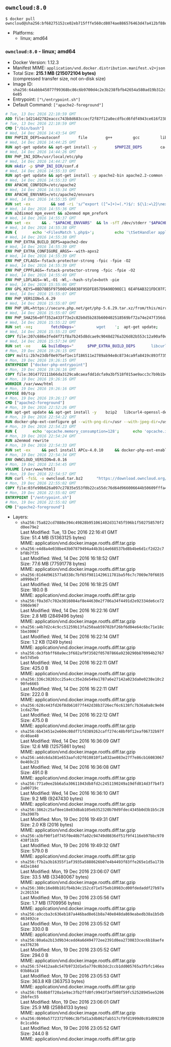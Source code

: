 ## `owncloud:8.0`

```console
$ docker pull owncloud@sha256:bf68275152ce02eb715fffe560cd8074ae886576463d47a412bf88ee7a385a68
```

-	Platforms:
	-	linux; amd64

### `owncloud:8.0` - linux; amd64

-	Docker Version: 1.12.3
-	Manifest MIME: `application/vnd.docker.distribution.manifest.v2+json`
-	Total Size: **215.1 MB (215072104 bytes)**  
	(compressed transfer size, not on-disk size)
-	Image ID: `sha256:64abbb45077f99368bc86c6b9700d4c2e3b238fbfb42654a580ad19b312c6e85`
-	Entrypoint: `["\/entrypoint.sh"]`
-	Default Command: `["apache2-foreground"]`

```dockerfile
# Tue, 13 Dec 2016 22:10:59 GMT
ADD file:1d214d2782eaccc743b8d683ccecf2f87f12a0ecdfbcd6fdf4943ce616f23870 in / 
# Tue, 13 Dec 2016 22:10:59 GMT
CMD ["/bin/bash"]
# Wed, 14 Dec 2016 14:43:54 GMT
ENV PHPIZE_DEPS=autoconf 		file 		g++ 		gcc 		libc-dev 		make 		pkg-config 		re2c
# Wed, 14 Dec 2016 14:44:25 GMT
RUN apt-get update && apt-get install -y 		$PHPIZE_DEPS 		ca-certificates 		curl 		libedit2 		libsqlite3-0 		libxml2 		xz-utils 	--no-install-recommends && rm -r /var/lib/apt/lists/*
# Wed, 14 Dec 2016 14:44:26 GMT
ENV PHP_INI_DIR=/usr/local/etc/php
# Wed, 14 Dec 2016 14:44:27 GMT
RUN mkdir -p $PHP_INI_DIR/conf.d
# Wed, 14 Dec 2016 14:55:33 GMT
RUN apt-get update && apt-get install -y apache2-bin apache2.2-common --no-install-recommends && rm -rf /var/lib/apt/lists/*
# Wed, 14 Dec 2016 14:55:33 GMT
ENV APACHE_CONFDIR=/etc/apache2
# Wed, 14 Dec 2016 14:55:34 GMT
ENV APACHE_ENVVARS=/etc/apache2/envvars
# Wed, 14 Dec 2016 14:55:35 GMT
RUN set -ex 		&& sed -ri 's/^export ([^=]+)=(.*)$/: ${\1:=\2}\nexport \1/' "$APACHE_ENVVARS" 		&& . "$APACHE_ENVVARS" 	&& for dir in 		"$APACHE_LOCK_DIR" 		"$APACHE_RUN_DIR" 		"$APACHE_LOG_DIR" 		/var/www/html 	; do 		rm -rvf "$dir" 		&& mkdir -p "$dir" 		&& chown -R "$APACHE_RUN_USER:$APACHE_RUN_GROUP" "$dir"; 	done
# Wed, 14 Dec 2016 14:55:36 GMT
RUN a2dismod mpm_event && a2enmod mpm_prefork
# Wed, 14 Dec 2016 14:55:37 GMT
RUN set -ex 	&& . "$APACHE_ENVVARS" 	&& ln -sfT /dev/stderr "$APACHE_LOG_DIR/error.log" 	&& ln -sfT /dev/stdout "$APACHE_LOG_DIR/access.log" 	&& ln -sfT /dev/stdout "$APACHE_LOG_DIR/other_vhosts_access.log"
# Wed, 14 Dec 2016 14:55:38 GMT
RUN { 		echo '<FilesMatch \.php$>'; 		echo '\tSetHandler application/x-httpd-php'; 		echo '</FilesMatch>'; 		echo; 		echo 'DirectoryIndex disabled'; 		echo 'DirectoryIndex index.php index.html'; 		echo; 		echo '<Directory /var/www/>'; 		echo '\tOptions -Indexes'; 		echo '\tAllowOverride All'; 		echo '</Directory>'; 	} | tee "$APACHE_CONFDIR/conf-available/docker-php.conf" 	&& a2enconf docker-php
# Wed, 14 Dec 2016 14:55:38 GMT
ENV PHP_EXTRA_BUILD_DEPS=apache2-dev
# Wed, 14 Dec 2016 14:55:39 GMT
ENV PHP_EXTRA_CONFIGURE_ARGS=--with-apxs2
# Wed, 14 Dec 2016 14:55:39 GMT
ENV PHP_CFLAGS=-fstack-protector-strong -fpic -fpie -O2
# Wed, 14 Dec 2016 14:55:39 GMT
ENV PHP_CPPFLAGS=-fstack-protector-strong -fpic -fpie -O2
# Wed, 14 Dec 2016 14:55:40 GMT
ENV PHP_LDFLAGS=-Wl,-O1 -Wl,--hash-style=both -pie
# Wed, 14 Dec 2016 15:55:06 GMT
ENV GPG_KEYS=0BD78B5F97500D450838F95DFE857D9A90D90EC1 6E4F6AB321FDC07F2C332E3AC2BF0BC433CFC8B3
# Wed, 14 Dec 2016 15:55:07 GMT
ENV PHP_VERSION=5.6.29
# Wed, 14 Dec 2016 15:55:07 GMT
ENV PHP_URL=https://secure.php.net/get/php-5.6.29.tar.xz/from/this/mirror PHP_ASC_URL=https://secure.php.net/get/php-5.6.29.tar.xz.asc/from/this/mirror
# Wed, 14 Dec 2016 15:55:07 GMT
ENV PHP_SHA256=0ff352a433f73e2c82b0d5b283b600402518569bf72a74e247f356dacbf322a7 PHP_MD5=190bf5b52d1fc68d5500a8cdc7e33164
# Wed, 14 Dec 2016 15:55:22 GMT
RUN set -xe; 		fetchDeps=' 		wget 	'; 	apt-get update; 	apt-get install -y --no-install-recommends $fetchDeps; 	rm -rf /var/lib/apt/lists/*; 		mkdir -p /usr/src; 	cd /usr/src; 		wget -O php.tar.xz "$PHP_URL"; 		if [ -n "$PHP_SHA256" ]; then 		echo "$PHP_SHA256 *php.tar.xz" | sha256sum -c -; 	fi; 	if [ -n "$PHP_MD5" ]; then 		echo "$PHP_MD5 *php.tar.xz" | md5sum -c -; 	fi; 		if [ -n "$PHP_ASC_URL" ]; then 		wget -O php.tar.xz.asc "$PHP_ASC_URL"; 		export GNUPGHOME="$(mktemp -d)"; 		for key in $GPG_KEYS; do 			gpg --keyserver ha.pool.sks-keyservers.net --recv-keys "$key"; 		done; 		gpg --batch --verify php.tar.xz.asc php.tar.xz; 		rm -r "$GNUPGHOME"; 	fi; 		apt-get purge -y --auto-remove $fetchDeps
# Wed, 14 Dec 2016 15:55:23 GMT
COPY file:207c686e3fed4f71f8a7b245d8dcae9c9048d276a326d82b553c12a90af0c0ca in /usr/local/bin/ 
# Wed, 14 Dec 2016 15:57:34 GMT
RUN set -xe 	&& buildDeps=" 		$PHP_EXTRA_BUILD_DEPS 		libcurl4-openssl-dev 		libedit-dev 		libsqlite3-dev 		libssl-dev 		libxml2-dev 	" 	&& apt-get update && apt-get install -y $buildDeps --no-install-recommends && rm -rf /var/lib/apt/lists/* 		&& export CFLAGS="$PHP_CFLAGS" 		CPPFLAGS="$PHP_CPPFLAGS" 		LDFLAGS="$PHP_LDFLAGS" 	&& docker-php-source extract 	&& cd /usr/src/php 	&& ./configure 		--with-config-file-path="$PHP_INI_DIR" 		--with-config-file-scan-dir="$PHP_INI_DIR/conf.d" 				--disable-cgi 				--enable-ftp 		--enable-mbstring 		--enable-mysqlnd 				--with-curl 		--with-libedit 		--with-openssl 		--with-zlib 				$PHP_EXTRA_CONFIGURE_ARGS 	&& make -j "$(nproc)" 	&& make install 	&& { find /usr/local/bin /usr/local/sbin -type f -executable -exec strip --strip-all '{}' + || true; } 	&& make clean 	&& docker-php-source delete 		&& apt-get purge -y --auto-remove -o APT::AutoRemove::RecommendsImportant=false $buildDeps
# Mon, 19 Dec 2016 19:26:15 GMT
COPY multi:2b7e23dbf0e975ef1ec1f186511e2789ab94e8c8734ca9fa8419c893f7357d6c in /usr/local/bin/ 
# Mon, 19 Dec 2016 19:26:15 GMT
ENTRYPOINT ["docker-php-entrypoint"]
# Mon, 19 Dec 2016 19:26:16 GMT
COPY file:3014772111b66da3129ca8caeafdd1dcfa9a3bf518f015ae9acc3c7b9b1b44c9 in /usr/local/bin/ 
# Mon, 19 Dec 2016 19:26:16 GMT
WORKDIR /var/www/html
# Mon, 19 Dec 2016 19:26:16 GMT
EXPOSE 80/tcp
# Mon, 19 Dec 2016 19:26:17 GMT
CMD ["apache2-foreground"]
# Mon, 19 Dec 2016 22:52:26 GMT
RUN apt-get update && apt-get install -y 	bzip2 	libcurl4-openssl-dev 	libfreetype6-dev 	libicu-dev 	libjpeg-dev 	libldap2-dev 	libmcrypt-dev 	libpng12-dev 	libpq-dev 	libxml2-dev 	&& rm -rf /var/lib/apt/lists/*
# Mon, 19 Dec 2016 22:54:22 GMT
RUN docker-php-ext-configure gd --with-png-dir=/usr --with-jpeg-dir=/usr 	&& docker-php-ext-configure ldap --with-libdir=lib/x86_64-linux-gnu/ 	&& docker-php-ext-install exif gd intl ldap mbstring mcrypt mysql opcache pdo_mysql pdo_pgsql pgsql zip
# Mon, 19 Dec 2016 22:54:23 GMT
RUN { 		echo 'opcache.memory_consumption=128'; 		echo 'opcache.interned_strings_buffer=8'; 		echo 'opcache.max_accelerated_files=4000'; 		echo 'opcache.revalidate_freq=60'; 		echo 'opcache.fast_shutdown=1'; 		echo 'opcache.enable_cli=1'; 	} > /usr/local/etc/php/conf.d/opcache-recommended.ini
# Mon, 19 Dec 2016 22:54:24 GMT
RUN a2enmod rewrite
# Mon, 19 Dec 2016 22:54:33 GMT
RUN set -ex 	&& pecl install APCu-4.0.10 	&& docker-php-ext-enable apcu
# Mon, 19 Dec 2016 22:54:34 GMT
ENV OWNCLOUD_VERSION=8.0.16
# Mon, 19 Dec 2016 22:54:45 GMT
VOLUME [/var/www/html]
# Mon, 19 Dec 2016 22:54:57 GMT
RUN curl -fsSL -o owncloud.tar.bz2 		"https://download.owncloud.org/community/owncloud-${OWNCLOUD_VERSION}.tar.bz2" 	&& curl -fsSL -o owncloud.tar.bz2.asc 		"https://download.owncloud.org/community/owncloud-${OWNCLOUD_VERSION}.tar.bz2.asc" 	&& export GNUPGHOME="$(mktemp -d)" 	&& gpg --keyserver ha.pool.sks-keyservers.net --recv-keys E3036906AD9F30807351FAC32D5D5E97F6978A26 	&& gpg --batch --verify owncloud.tar.bz2.asc owncloud.tar.bz2 	&& rm -r "$GNUPGHOME" owncloud.tar.bz2.asc 	&& tar -xjf owncloud.tar.bz2 -C /usr/src/ 	&& rm owncloud.tar.bz2
# Mon, 19 Dec 2016 22:55:02 GMT
COPY file:03fe90b626a097c27835e553f0b22ca55dc76d64d966006644b50609fffa4161 in /entrypoint.sh 
# Mon, 19 Dec 2016 22:55:02 GMT
ENTRYPOINT ["/entrypoint.sh"]
# Mon, 19 Dec 2016 22:55:02 GMT
CMD ["apache2-foreground"]
```

-	Layers:
	-	`sha256:75a822cd7888e394c49828b951061402d31745f596b1f502758570f2d0ee79e2`  
		Last Modified: Tue, 13 Dec 2016 22:16:41 GMT  
		Size: 51.4 MB (51363125 bytes)  
		MIME: application/vnd.docker.image.rootfs.diff.tar.gzip
	-	`sha256:e4d8a4e038be43b07879494a44b3b14e668537bd8b4be6d1cf2d22c7bf8b7f35`  
		Last Modified: Wed, 14 Dec 2016 16:18:52 GMT  
		Size: 77.6 MB (77591778 bytes)  
		MIME: application/vnd.docker.image.rootfs.diff.tar.gzip
	-	`sha256:81d4d961577a0338c7bf65f9811429611781ba5f6c7c7069e70f6035a0990e3f`  
		Last Modified: Wed, 14 Dec 2016 16:18:25 GMT  
		Size: 180.0 B  
		MIME: application/vnd.docker.image.rootfs.diff.tar.gzip
	-	`sha256:f0a3d7c702e3016084af8e44630e2f706a34f4491d2e92334de6ce72590de967`  
		Last Modified: Wed, 14 Dec 2016 16:22:16 GMT  
		Size: 2.8 MB (2849496 bytes)  
		MIME: application/vnd.docker.image.rootfs.diff.tar.gzip
	-	`sha256:a4b7d2c4c9cc51259b13fa250aab59702bf26bf6d04e64c6bc71e18c5be30067`  
		Last Modified: Wed, 14 Dec 2016 16:22:14 GMT  
		Size: 1.2 KB (1249 bytes)  
		MIME: application/vnd.docker.image.rootfs.diff.tar.gzip
	-	`sha256:de3fbbff60a9ec3f682af9f3502f05707866a9230290b870994b27676e57d5eb`  
		Last Modified: Wed, 14 Dec 2016 16:22:11 GMT  
		Size: 425.0 B  
		MIME: application/vnd.docker.image.rootfs.diff.tar.gzip
	-	`sha256:336c38203cc25a4cc35e2de549a1787a6e27142a023da0e0238e10c290fe6665`  
		Last Modified: Wed, 14 Dec 2016 16:22:11 GMT  
		Size: 222.0 B  
		MIME: application/vnd.docker.image.rootfs.diff.tar.gzip
	-	`sha256:628c443fd26f8db61077f442d38b3726ecf6c6138fc7b36a0a8c9e041cda27be`  
		Last Modified: Wed, 14 Dec 2016 16:22:12 GMT  
		Size: 475.0 B  
		MIME: application/vnd.docker.image.rootfs.diff.tar.gzip
	-	`sha256:6b43451e2e604c08df71fd389262caff274c48bf0f12eaf06732b97fdc40ae48`  
		Last Modified: Wed, 14 Dec 2016 16:36:09 GMT  
		Size: 12.6 MB (12575861 bytes)  
		MIME: application/vnd.docker.image.rootfs.diff.tar.gzip
	-	`sha256:a4dc6da381e653aafc02f010810f1a032ae083e27f7e86cb160830670e469c23`  
		Last Modified: Wed, 14 Dec 2016 16:36:08 GMT  
		Size: 491.0 B  
		MIME: application/vnd.docker.image.rootfs.diff.tar.gzip
	-	`sha256:771a9ee2bb6a5a30611043db8fd2c2451190249a19dfd814d3f7b4f32a00719c`  
		Last Modified: Wed, 14 Dec 2016 16:36:10 GMT  
		Size: 9.2 MB (9247430 bytes)  
		MIME: application/vnd.docker.image.rootfs.diff.tar.gzip
	-	`sha256:3862c25af8ee18e83d8ab105eb352320b70d9fdec4345b0d3b1b5c2839a3907b`  
		Last Modified: Mon, 19 Dec 2016 19:49:31 GMT  
		Size: 2.0 KB (2016 bytes)  
		MIME: application/vnd.docker.image.rootfs.diff.tar.gzip
	-	`sha256:a3bf90f1df745f0e40b7fa02c94749d0836df51f9f4116eb97bbc970438f1b35`  
		Last Modified: Mon, 19 Dec 2016 19:49:32 GMT  
		Size: 579.0 B  
		MIME: application/vnd.docker.image.rootfs.diff.tar.gzip
	-	`sha256:f7b2a3b16355f1af3935a5888626b07e4b4493f83ffe265e1d5a173b4d2e184d`  
		Last Modified: Mon, 19 Dec 2016 23:06:07 GMT  
		Size: 33.5 MB (33480067 bytes)  
		MIME: application/vnd.docker.image.rootfs.diff.tar.gzip
	-	`sha256:380c16e80b181fb4b34c152cd71e575eb10983cd00fdedaddf27b97a2c201534`  
		Last Modified: Mon, 19 Dec 2016 23:05:56 GMT  
		Size: 1.7 MB (1709956 bytes)  
		MIME: application/vnd.docker.image.rootfs.diff.tar.gzip
	-	`sha256:a9ccba3c636eb187a446bad8e61b8a740e848da869eabedb38a1b5db463492ce`  
		Last Modified: Mon, 19 Dec 2016 23:05:52 GMT  
		Size: 330.0 B  
		MIME: application/vnd.docker.image.rootfs.diff.tar.gzip
	-	`sha256:80a6a2b13d9b34cedd4a6d494772ee2391d0ea2730833cec6b18aefeea376236`  
		Last Modified: Mon, 19 Dec 2016 23:05:52 GMT  
		Size: 294.0 B  
		MIME: application/vnd.docker.image.rootfs.diff.tar.gzip
	-	`sha256:574412aa8c547b9732d1e5a770c0b3dc2ccb1dd005765a3fbfc146ea03b86a18`  
		Last Modified: Mon, 19 Dec 2016 23:05:53 GMT  
		Size: 363.8 KB (363753 bytes)  
		MIME: application/vnd.docker.image.rootfs.diff.tar.gzip
	-	`sha256:fbb8b8f720a1e9ac3fb2ffd0fc9943f34f508f59fc52528945ee52062bbfec55`  
		Last Modified: Mon, 19 Dec 2016 23:06:01 GMT  
		Size: 25.9 MB (25884133 bytes)  
		MIME: application/vnd.docker.image.rootfs.diff.tar.gzip
	-	`sha256:0b90a5772372f606c3bf5d1a3db862fab517cf9fd1999d0c01d092308c1ca9da`  
		Last Modified: Mon, 19 Dec 2016 23:05:52 GMT  
		Size: 244.0 B  
		MIME: application/vnd.docker.image.rootfs.diff.tar.gzip
